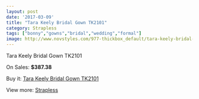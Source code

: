 ```yaml
---
layout: post
date: '2017-03-09'
title: "Tara Keely Bridal Gown TK2101"
category: Strapless
tags: ["bonny","gowns","bridal","wedding","formal"]
image: http://www.novstyles.com/977-thickbox_default/tara-keely-bridal-gown-tk2101.jpg
---
```

Tara Keely Bridal Gown TK2101

On Sales: **$387.38**
<a href="https://www.novstyles.com/en/strapless/571-tara-keely-bridal-gown-tk2101.html"><amp-img layout="responsive" width="600" height="600" src="//www.novstyles.com/977-thickbox_default/tara-keely-bridal-gown-tk2101.jpg" alt="Tara Keely Bridal Gown TK2101 0" /></a>
<a href="https://www.novstyles.com/en/strapless/571-tara-keely-bridal-gown-tk2101.html"><amp-img layout="responsive" width="600" height="600" src="//www.novstyles.com/978-thickbox_default/tara-keely-bridal-gown-tk2101.jpg" alt="Tara Keely Bridal Gown TK2101 1" /></a>

Buy it: [Tara Keely Bridal Gown TK2101](https://www.novstyles.com/en/strapless/571-tara-keely-bridal-gown-tk2101.html "Tara Keely Bridal Gown TK2101")

View more: [Strapless](https://www.novstyles.com/en/6-strapless "Strapless")
